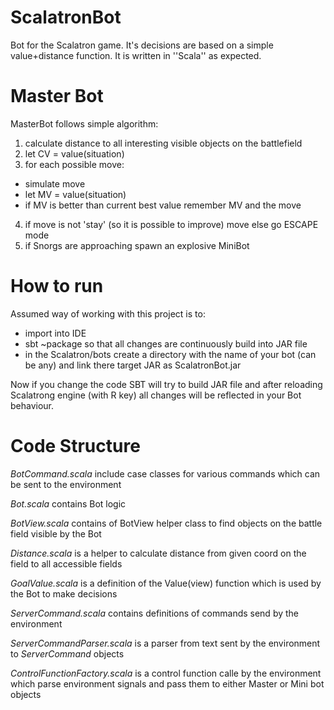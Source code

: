 # ScalatronBot
Bot for the Scalatron game. It's decisions are based on a simple value+distance function.
It is written in ''Scala'' as expected.

# Master Bot

MasterBot follows simple algorithm:

1. calculate distance to all interesting visible objects on the battlefield
2. let CV = value(situation)
3. for each possible move:
  + simulate move
  + let MV = value(situation)
  + if MV is better than current best value remember MV and the move
4. if move is not 'stay' (so it is possible to improve) move else go ESCAPE mode
5. if Snorgs are approaching spawn an explosive MiniBot

# How to run

Assumed way of working with this project is to:
+ import into IDE
+ sbt ~package so that all changes are continuously build into JAR file
+ in the Scalatron/bots create a directory with the name of your bot (can be any) and link there target JAR as ScalatronBot.jar

Now if you change the code SBT will try to build JAR file and after reloading Scalatrong engine (with R key) all changes will be reflected in your Bot behaviour.

# Code Structure

_BotCommand.scala_
include case classes for various commands which can be sent to the environment

_Bot.scala_ contains Bot logic

_BotView.scala_ contains of BotView helper class to find objects on the battle field visible by the Bot

_Distance.scala_ is a helper to calculate distance from given coord on the field to all accessible fields

_GoalValue.scala_ is a definition of the Value(view) function which is used by the Bot to make decisions

_ServerCommand.scala_ contains definitions of commands send by the environment

_ServerCommandParser.scala_ is a parser from text sent by the environment to _ServerCommand_ objects

_ControlFunctionFactory.scala_ is a control function calle by the environment which parse environment signals and pass them to either Master or Mini bot objects
